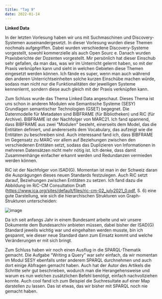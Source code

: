 ```yaml
---
title: "Tag 9"
date: 2022-01-14
---
```


**Linked Data**

In der letzten Vorlesung haben wir uns mit Suchmaschinen und Discovery-Systemen auseinandergesetzt. In dieser Vorlesung wurden diese Themen nochmals aufgegriffen. Dabei wurden verschiedene Discovery-Systeme vorgestellt, sowohl kommerzielle als auch Open Sourc
e. 
Danach wurden Praxisberichte der Dozenten vorgestellt. Mir persönlich hat dieser Einschub sehr gefallen, da man das, was wir im Unterricht gelernt haben, so mit der Praxis verknüpfen kann und sieht in welchen Gebieten diese Themen eingesetzt werden können. Ich fände es super, wenn man auch während den anderen Unterrichtseinheiten solche kurzen Einschübe machen würde, sodass man nicht nur die Funktionalitäten der jeweiligen Systeme kennenlernt, sondern diese auch gleich mit der Praxis verknüpfen kann.

Zum Schluss wurde das Thema Linked Data angeschaut. Dieses Thema ist uns schon in anderen Modulen wie Semantische Systeme (SESY) Grundlagen semantischer Technologien (GSET) begegnet. Die Datenmodelle für Metadaten sind BIBFRAME (für Bibliotheken) und RiC (für Archive). BIBFRAME ist der Nachfolger von MARC21. Ich fand spannend, dass BIBFRAME aus zwei "Modulen" besteht, einerseits dem Model, das die Entitäten definiert, und andererseits dem Vocabulary, das aufzeigt wie die Entitäten zu beschreiben sind. Auch interessand fand ich, dass BIBFRAME im Gegensatz zu MARC vor allem auf Beziehungen zwischen den verschiedenen Entitäten setzt, sodass das Duplizieren von Informationen in mehreren Datensätzen nicht mehr nötig ist. Ich denke, dass damit Zusammenhänge einfacher erkannt werden und Redundanzen vermieden werden können.

RiC ist der Nachfolger von ISAD(G). Momentan ist man in der Schweiz daran die Ausprägungen dieses neuen Standards festzulegen. Auch RiC setzt darauf, Beziehungen zwischen Entitäten zu setzen. Ich fand dazu die Abbildung im RiC-CM Consultation Draft (https://www.ica.org/sites/default/files/ric-cm-02_july2021_0.pdf, S. 6) eine gute Darstellung, wie sich die hierarchischen Strukturen von Graph-Strukturen unterscheiden:

![image](https://user-images.githubusercontent.com/66202635/151698906-5b87d894-4c4e-449b-874c-b9b34ebbf3f4.png)

Da ich seit anfangs Jahr in einem Bundesamt arbeite und wir unsere Dokumente dem Bundesarchiv anbieten müssen, dabei bisher der ISAD(G) Standard jeweils wichtig war und eingehalten werden musste, bin ich gespannt, wie dieser neue Standard dann zum Einsatz kommt und welche Veränderungen er mit sich bringt.

Zum Schluss haben wir noch einen Ausflug in die SPARQL-Thematik gemacht. Die Aufgabe “Writing a Query” war sehr einfach, da wir momentan im Modul SESY ebenfalls unter anderem SPARQL durchnehmen und auch dort einige Abfragen gemacht haben. Auch hat der Autor des Artikels die Schritte sehr gut beschrieben, wodurch man die Herangehensweise und warum es nun welchen zusätzlichen Befehl benötigt, einfach nachvollziehen konnte. Auch cool fand ich zum Beispiel die Suchresultate auf einer Map darstellen zu lassen. Das ist etwas, das wir bisher mit SPARQL noch nie gemacht haben.
